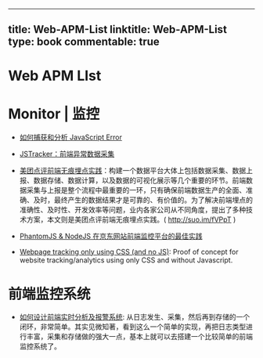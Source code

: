 
---
title: Web-APM-List
linktitle: Web-APM-List
type: book
commentable: true
---

# Web APM LIst

# Monitor | 监控

- [如何捕获和分析 JavaScript Error](http://www.cnblogs.com/cathsfz/p/how-to-capture-and-analyze-javascript-error.html)

- [JSTracker：前端异常数据采集](http://taobaofed.org/blog/2015/10/28/jstracker-how-to-collect-data/)

- [美团点评前端无痕埋点实践](http://tech.meituan.com/mt-mobile-analytics-practice.html)：构建一个数据平台大体上包括数据采集、数据上报、数据存储、数据计算，以及数据的可视化展示等几个重要的环节。前端数据采集与上报是整个流程中最重要的一环，只有确保前端数据生产的全面、准确、及时，最终产生的数据结果才是可靠的、有价值的。为了解决前端埋点的准确性、及时性、开发效率等问题，业内各家公司从不同角度，提出了多种技术方案，本文则是美团点评前端无痕埋点实践。( http://suo.im/fVPpT )

- [PhantomJS & NodeJS 在京东网站前端监控平台的最佳实践](https://zhuanlan.zhihu.com/p/22271290)

- [Webpage tracking only using CSS (and no JS)](https://github.com/jbtronics/CrookedStyleSheets): Proof of concept for website tracking/analytics using only CSS and without Javascript.

# 前端监控系统

- [如何设计前端实时分析及报警系统](https://mp.weixin.qq.com/s/LwR2KjRPSH49QLuxj5AoSA): 从日志发生、采集，然后再到存储的一个闭环，非常简单。其实见微知著，看到这么一个简单的实现，再把日志类型进行丰富，采集和存储做的强大一点，基本上就可以去搭建一个比较简单的前端监控系统了。

    